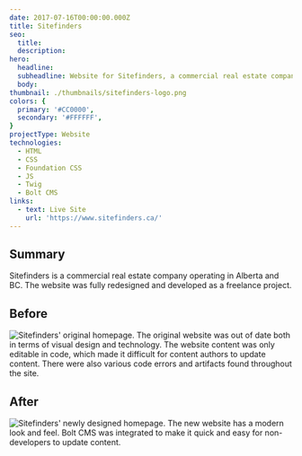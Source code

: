 ```yaml
---
date: 2017-07-16T00:00:00.000Z
title: Sitefinders
seo:
  title:
  description:
hero:
  headline:
  subheadline: Website for Sitefinders, a commercial real estate company.
  body:
thumbnail: ./thumbnails/sitefinders-logo.png
colors: {
  primary: '#CC0000',
  secondary: '#FFFFFF',
}
projectType: Website
technologies:
  - HTML
  - CSS
  - Foundation CSS
  - JS
  - Twig
  - Bolt CMS
links:
  - text: Live Site
    url: 'https://www.sitefinders.ca/'
---
```


## Summary
Sitefinders is a commercial real estate company operating in Alberta and BC. The website was fully redesigned and developed as a freelance project.

## Before
![Sitefinders' original homepage.](./sitefinders/screenshot-old-home.png)
The original website was out of date both in terms of visual design and technology. The website content was only editable in code, which made it difficult for content authors to update content. There were also various code errors and artifacts found throughout the site.

## After
![Sitefinders' newly designed homepage.](./sitefinders/screenshot-new-home.png)
The new website has a modern look and feel. Bolt CMS was integrated to make it quick and easy for non-developers to update content.
